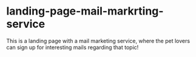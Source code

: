 # landing-page-mail-markrting-service
This is a landing page with a mail marketing service, where the pet lovers can sign up for interesting mails regarding that topic!
